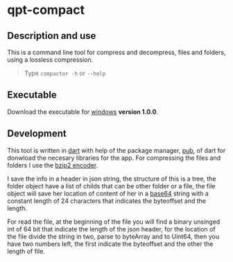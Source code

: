 # qpt-compact

## Description and use
This is a command line tool for compress and decompress, files and folders, using a lossless compression.
> Type `compactor -h` or `--help`

## Executable
Download the executable for [windows](https://clck.ru/WTfQz) **version 1.0.0**.

## Development
This tool is written in [dart](https://dart.dev) with help of the package manager, [pub](https://pub.dev), of dart for donwload the necesary libraries for the app.
For compressing the files and folders I use the [bzip2 encoder](https://en.wikipedia.org/wiki/Bzip2).

I save the info in a header in json string, the structure of this is a tree, the folder object have a list of childs that can be other folder or a file, the file object will save her location of content of her in a [base64](https://en.wikipedia.org/wiki/Base64) string with a constant length of 24 characters that indicates the byteoffset and the length.

For read the file, at the beginning of the file you will find a binary unsinged int of 64 bit that indicate the length of the json header, for the location of the file divide the string in two, parse to byteArray and to Uint64, then you have two numbers left, the first indicate the byteoffset and the other the length of file.